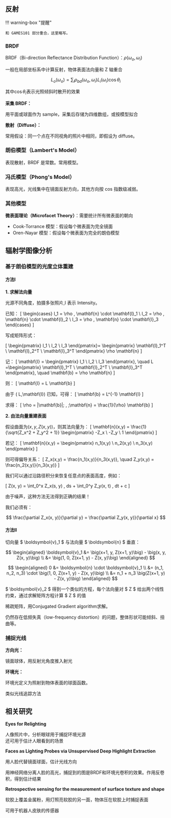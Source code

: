 ## 反射

!!! warning-box "提醒"

    和 GAMES101 部分重合，这里略写。

### BRDF

BRDF（Bi-direction Reflectance Distribution Function）：$\rho(\omega_o,\omega_i)$

一般在局部坐标系中计算反射，物体表面法向量和 Z 轴重合

$$L_o(\omega_o)=\sum_i \rho_{bd}(\omega_o,\omega_i)L_i(\omega_i)\cos\theta_i$$

其中$\cos\theta_i$表示光照倾斜时散开的效果

**采集 BRDF：**

用平面或球面作为 sample，采集后存储为四维数组，或按模型拟合

**散射（Diffuse）：**

常用假设：同一个点在不同视角的照片中相同，即假设为 diffuse。

### 朗伯模型（Lambert's Model）

表现散射，BRDF 是常数。常用模型。

### 冯氏模型（Phong's Model）

表现高光，光线集中在镜面反射方向，其他方向按 cos 指数级减弱。

### 其他模型

**微表面理论（Microfacet Theory）**：需要统计所有微表面的朝向

- Cook-Torrance 模型：假设每个微表面为完全镜面
- Oren-Nayar 模型：假设每个微表面为完全的朗伯模型

## 辐射学图像分析

### 基于朗伯模型的光度立体重建

#### 方法I

**1. 求解法向量**

光源不同角度，拍摄多张照片,I 表示 Intensity。

已知：
\[
\begin{cases}
I_1 = \rho \, \mathbf{n} \cdot \mathbf{l}_1 \\
I_2 = \rho \, \mathbf{n} \cdot \mathbf{l}_2 \\
I_3 = \rho \, \mathbf{n} \cdot \mathbf{l}_3
\end{cases}
\]

写成矩阵形式：

\[
\begin{pmatrix}
I_1 \\ I_2 \\ I_3
\end{pmatrix}=
\begin{pmatrix}
\mathbf{l}_1^T \\ \mathbf{l}_2^T \\ \mathbf{l}_3^T
\end{pmatrix}
\rho \mathbf{n}
\]

记：
\[
\mathbf{I} =
\begin{pmatrix}
I_1 \\ I_2 \\ I_3
\end{pmatrix}, \quad
L =\begin{pmatrix}
\mathbf{l}_1^T \\ \mathbf{l}_2^T \\ \mathbf{l}_3^T
\end{pmatrix}, \quad
\mathbf{b} = \rho \mathbf{n}
\]

则：
\[
\mathbf{I} = L \mathbf{b}
\]

由于 \( L,\mathbf{I}\) 已知，可得：
\[
\mathbf{b} = L^{-1} \mathbf{I}
\]

求得：
\[
\rho = \|\mathbf{b}\|\; , \;\mathbf{n} = \frac{1}{\rho} \mathbf{b}
\]

**2. 由法向量重建表面**

假设曲面为$(x, y, Z(x,y))$，则其法向量为：
\[
\mathbf{n}(x,y) = \frac{1}{\sqrt{Z_x^2 + Z_y^2 + 1}}
\begin{pmatrix}
-Z_x \\
-Z_y \\
1
\end{pmatrix}
\]

若记：
\[
\mathbf{n}(x,y) =
\begin{pmatrix}
n_1(x,y) \\
n_2(x,y) \\
n_3(x,y)
\end{pmatrix}
\]

则可得偏导关系：
\[
Z_x(x,y) = \frac{n_1(x,y)}{n_3(x,y)}, \quad
Z_y(x,y) = \frac{n_2(x,y)}{n_3(x,y)}
\]

我们可以通过沿路径积分来恢复任意点的表面高度，例如：

\[
Z(x, y) = \int_0^x Z_x(s, y) \, ds + \int_0^y Z_y(x, t) \, dt + c
\]

由于噪声，这种方法无法得到正确的结果！

我们必须有：

$$
\frac{\partial Z_x(x, y)}{\partial y} = \frac{\partial Z_y(x, y)}{\partial x}
$$

#### 方法II

切向量 $ \boldsymbol{v}_1 $ 与法向量 $ \boldsymbol{n} $ 垂直：

$$
\begin{aligned}
\boldsymbol{v}_1 &= \big(x+1, y, Z(x+1, y)\big) - \big(x, y, Z(x, y)\big) \\
&= \big(1, 0, Z(x+1, y) - Z(x, y)\big)
\end{aligned}
$$

$$
\begin{aligned}
0 &= \boldsymbol{n} \cdot \boldsymbol{v}_1 \\
&= (n_1, n_2, n_3) \cdot \big(1, 0, Z(x+1, y) - Z(x, y)\big) \\
&= n_1 + n_3 \big(Z(x+1, y) - Z(x, y)\big)
\end{aligned}
$$

$ \boldsymbol{v}_2 $ 得到一个类似的方程，每个法向量对 $ Z $ 给出两个线性约束，通过求解矩阵方程计算 $ Z $ 的值

稀疏矩阵，用Conjugated Gradient algorithm求解。

仍然存在低频失真（low-frequency distortion）的问题，整体形状可能倾斜、扭曲等。

### 捕捉光线

**方向光：**

镜面球体，用反射光角度推入射光

**环境光：**

环境光定义为照射到物体表面的球面函数。

类似光线追踪方法

## 相关研究

**Eyes for Relighting**

人像照片中，分析眼球用于捕捉环境光源   
还可用于估计人眼看到的场景

**Faces as Lighting Probes via Unsupervised Deep Highlight Extraction**

用人脸代替镜面球面，估计光线方向

用神经网络分离人脸的高光，捕捉到的图是BRDF和环境光卷积的效果。作用反卷积，得到估计结果

**Retrospective sensing for the measurement of surface texture and shape**

软胶上覆盖金属粉，用灯照亮软胶的另一面，物体压在软胶上时捕捉表面

可用于机器人皮肤的传感器
